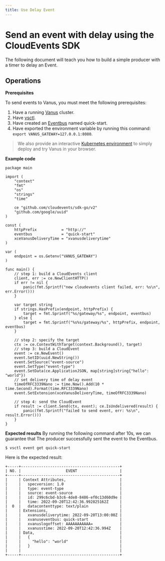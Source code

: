 ```yaml
---
title: Use Delay Event
---
```


# Send an event with delay using the CloudEvents SDK

The following document will teach you how to build a simple producer with a timer to delay an Event. 

## Operations

**Prerequisites**

To send events to Vanus, you must meet the following prerequisites:
1. Have a running [Vanus](https://github.com/linkall-labs/docs/blob/main/content/getting-started/installation.mdx) cluster.
2. Have [vsctl](https://github.com/linkall-labs/docs/blob/main/content/how-to/vsctl.md).
3. Have created an [Eventbus](https://github.com/linkall-labs/docs/blob/main/concepts/eventbus.md) named quick-start.
4. Have exported the environment variable by running this command: `export VANUS_GATEWAY=127.0.0.1:8080`.

> We also provide an interactive [Kubernetes environment](https://play.linkall.com/) to simply deploy and try Vanus in your browser.

**Example code**

```golang
package main

import (
	"context"
	"fmt"
	"os"
	"strings"
	"time"

	ce "github.com/cloudevents/sdk-go/v2"
	"github.com/google/uuid"
)

const (
	httpPrefix           = "http://"
	eventbus             = "quick-start"
	xceVanusDeliveryTime = "xvanusdeliverytime"
)

var (
	endpoint = os.Getenv("VANUS_GATEWAY")
)

func main() {
	// step 1: build a CloudEvents client
	client, err := ce.NewClientHTTP()
	if err != nil {
		panic(fmt.Sprintf("new cloudevents client failed, err: %s\n", err.Error()))
	}

	var target string
	if strings.HasPrefix(endpoint, httpPrefix) {
		target = fmt.Sprintf("%s/gateway/%s", endpoint, eventbus)
	} else {
		target = fmt.Sprintf("%s%s/gateway/%s", httpPrefix, endpoint, eventbus)
	}

	// step 2: specify the target
	ctx := ce.ContextWithTarget(context.Background(), target)
	// step 3: build a CloudEvent
	event := ce.NewEvent()
	event.SetID(uuid.NewString())
	event.SetSource("event-source")
	event.SetType("event-type")
	event.SetData(ce.ApplicationJSON, map[string]string{"hello": "world"})
	// set delivery time of delay event
	timeOfRFC3339Nano := time.Now().Add(10 * time.Second).Format(time.RFC3339Nano)
	event.SetExtension(xceVanusDeliveryTime, timeOfRFC3339Nano)

	// step 4: send the CloudEvent
	if result := client.Send(ctx, event); ce.IsUndelivered(result) {
		panic(fmt.Sprintf("failed to send event, err: %s\n", result.Error()))
	}
}
```

**Expected results**
By running the following command after 10s, we can guarantee that The producer successfully sent the event to the Eventbus.
```
$ vsctl event get quick-start
```
Here is the expected result:
```
+-----+--------------------------------------------+
| NO. |                    EVENT                   |
+-----+--------------------------------------------+
|     | Context Attributes,                        |
|     |   specversion: 1.0                         |
|     |   type: event-type                         |
|     |   source: event-source                     |
|     |   id: 299c6cbd-b3c6-4de8-8486-ef0c13d60d9e |
|     |   time: 2022-09-20T12:42:36.992825162Z     |
|  0  |   datacontenttype: text/plain              |
|     | Extensions,                                |
|     |   xvanusdeliverytime: 2022-09-20T13:00:00Z |
|     |   xvanuseventbus: quick-start              |
|     |   xvanuslogoffset: AAAAAAAAAAA=            |
|     |   xvanusstime: 2022-09-20T12:42:36.994Z    |
|     | Data,                                      |
|     |   {                                        |
|     |     "hello": "world"                       |
|     |   }                                        |
|     |                                            |
+-----+--------------------------------------------+
```